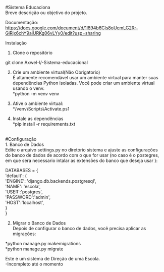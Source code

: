 #Sistema Educaciona<br>
Breve descrição ou objetivo do projeto.<br>

Documentação: https://docs.google.com/document/d/1l894b6Cls8oUemLG2Rr-GiRjx6chY9aiURKg06vLYy0/edit?usp=sharing

Instalação<br>
1. Clone o repositório<br>

git clone Axwel-l/-Sistema-educacional<br>


2. Crie um ambiente virtual(Não Obrigatorio)<br>
É altamente recomendável usar um ambiente virtual para manter suas dependências Python isoladas. Você pode criar um ambiente virtual usando o venv.<br>
*python -m venv venv<br>

3. Ative o ambiente virtual:<br>
*/venv\Scripts\Activate.ps1<br>

4. Instale as dependências<br>
*pip install -r requirements.txt<br>

<br>
#Configuração<br>
1. Banco de Dados<br>
Edite o arquivo settings.py no diretório sistema e ajuste as configurações do banco de dados de acordo com o que for usar (no caso é o postegres, em que sera necessario intalar as extensões do banco que deseja usar ):<br>

DATABASES = {<br>
    'default': {<br>
        'ENGINE': 'django.db.backends.postgresql',<br>
        'NAME': 'escola',<br>
        'USER':'postgres',<br>
        'PASSWORD':'admin',<br>
        'HOST':'localhost',<br>
    }<br>
}

2. Migrar o Banco de Dados<br>
Depois de configurar o banco de dados, você precisa aplicar as migrações:<br>

*python manage.py makemigrations<br>
*python manage.py migrate<br>

Este é um sistema de Direção de uma Escola.<br>
-Incompleto até o momento<br>
